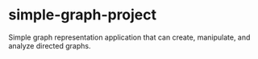 # simple-graph-project
Simple graph representation application that can create, manipulate, and analyze directed graphs.
